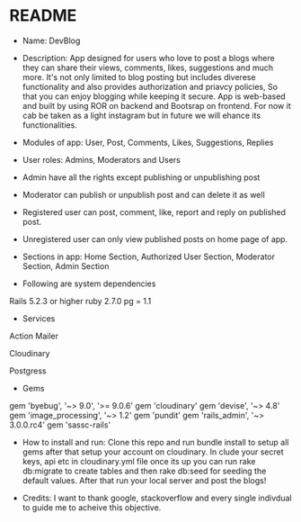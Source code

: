 # README

* Name: DevBlog

* Description: App designed for users who love to post a blogs
where they can share their views, comments, likes, suggestions and much more.
It's not only limited to blog posting but includes diverese functionality and also provides authorization and priavcy policies, So that you can enjoy blogging while keeping it secure.
App is web-based and built by using ROR on backend and Bootsrap on frontend.
For now it cab be taken as a light instagram but in future we will ehance its functionalities.

* Modules of app: User, Post, Comments, Likes, Suggestions, Replies

* User roles: Admins, Moderators and Users

* Admin have all the rights except publishing or unpublishing post

* Moderator can publish or unpublish post and can delete it as well

* Registered user can post, comment, like, report and reply on published post.

* Unregistered user can only view published posts on home page of app.

* Sections in app: Home Section, Authorized User Section, Moderator Section, Admin Section

* Following are system dependencies

Rails 5.2.3 or higher
ruby 2.7.0
pg = 1.1

* Services

Action Mailer

Cloudinary

Postgress

* Gems

gem 'byebug', '~> 9.0', '>= 9.0.6'
gem 'cloudinary'
gem 'devise', '~> 4.8'
gem 'image_processing', '~> 1.2'
gem 'pundit'
gem 'rails_admin', '~> 3.0.0.rc4'
gem 'sassc-rails'

* How to install and run: Clone this repo and run bundle install to setup all gems after that setup your account on cloudinary. In clude your secret keys, api etc in cloudinary.yml file once its up you can run rake db:migrate to create tables and then rake db:seed for seeding the default values. After that run your local server and post the blogs!


* Credits: I want to thank google, stackoverflow and every single indivdual to guide me to acheive this objective.
